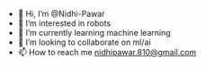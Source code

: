 - 👋 Hi, I’m @Nidhi-Pawar
- 👀 I’m interested in robots
- 🌱 I’m currently learning machine learning
- 💞️ I’m looking to collaborate on ml/ai
- 📫 How to reach me nidhipawar.810@gmail.com

<!---
Nidhi-Pawar/Nidhi-Pawar is a ✨ special ✨ repository because its `README.md` (this file) appears on your GitHub profile.
You can click the Preview link to take a look at your changes.
--->
